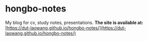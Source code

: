 # hongbo-notes
My blog for cv, study notes, presentations.
**The site is available at:**
[https://dut-laowang.github.io/hongbo-notes/](https://dut-laowang.github.io/hongbo-notes/)
